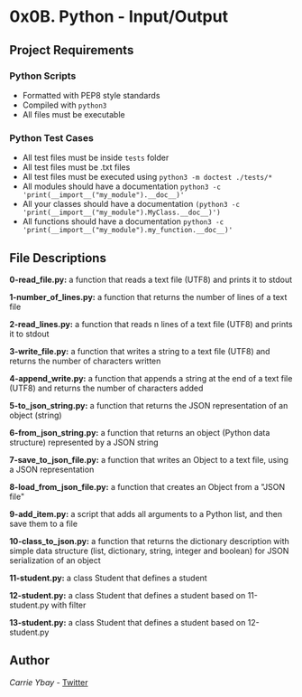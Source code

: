 # 0x0B. Python - Input/Output
## Project Requirements
### Python Scripts
- Formatted with PEP8 style standards
- Compiled with `python3`
- All files must be executable
### Python Test Cases
- All test files must be inside `tests` folder
- All test files must be .txt files
- All test files must be executed using `python3 -m doctest ./tests/*`
- All modules should have a documentation `python3 -c 'print(__import__("my_module").__doc__)'`
- All your classes should have a documentation `(python3 -c 'print(__import__("my_module").MyClass.__doc__)')`
- All functions should have a documentation `python3 -c 'print(__import__("my_module").my_function.__doc__)'`

## File Descriptions
**0-read_file.py:** a function that reads a text file (UTF8) and prints it to stdout

**1-number_of_lines.py:** a function that returns the number of lines of a text file

**2-read_lines.py:**  a function that reads n lines of a text file (UTF8) and prints it to stdout

**3-write_file.py:** a function that writes a string to a text file (UTF8) and returns the number of characters written

**4-append_write.py:** a function that appends a string at the end of a text file (UTF8) and returns the number of characters added

**5-to_json_string.py:** a function that returns the JSON representation of an object (string)

**6-from_json_string.py:** a function that returns an object (Python data structure) represented by a JSON string

**7-save_to_json_file.py:** a function that writes an Object to a text file, using a JSON representation

**8-load_from_json_file.py:** a function that creates an Object from a "JSON file"

**9-add_item.py:** a script that adds all arguments to a Python list, and then save them to a file

**10-class_to_json.py:** a function that returns the dictionary description with simple data structure (list, dictionary, string, integer and boolean) for JSON serialization of an object

**11-student.py:** a class Student that defines a student

**12-student.py:** a class Student that defines a student based on 11-student.py with filter

**13-student.py:** a class Student that defines a student based on 12-student.py

## Author
*Carrie Ybay* - [Twitter](http://twitter.com/hicarrie_)

